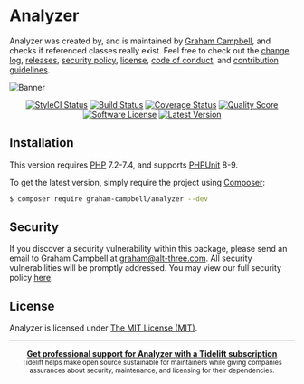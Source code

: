 # Analyzer

Analyzer was created by, and is maintained by [Graham Campbell](https://github.com/GrahamCampbell), and checks if referenced classes really exist. Feel free to check out the [change log](CHANGELOG.md), [releases](https://github.com/GrahamCampbell/Analyzer/releases), [security policy](https://github.com/GrahamCampbell/Analyzer/security/policy), [license](LICENSE), [code of conduct](.github/CODE_OF_CONDUCT.md), and [contribution guidelines](.github/CONTRIBUTING.md).

![Banner](https://user-images.githubusercontent.com/2829600/71477090-0ea3e100-27e0-11ea-985c-6f0886f30fd9.png)

<p align="center">
<a href="https://styleci.io/repos/98643173"><img src="https://styleci.io/repos/98643173/shield" alt="StyleCI Status"></img></a>
<a href="https://travis-ci.org/GrahamCampbell/Analyzer"><img src="https://img.shields.io/travis/GrahamCampbell/Analyzer/master.svg?style=flat-square" alt="Build Status"></img></a>
<a href="https://scrutinizer-ci.com/g/GrahamCampbell/Analyzer/code-structure"><img src="https://img.shields.io/scrutinizer/coverage/g/GrahamCampbell/Analyzer.svg?style=flat-square" alt="Coverage Status"></img></a>
<a href="https://scrutinizer-ci.com/g/GrahamCampbell/Analyzer"><img src="https://img.shields.io/scrutinizer/g/GrahamCampbell/Analyzer.svg?style=flat-square" alt="Quality Score"></img></a>
<a href="LICENSE"><img src="https://img.shields.io/badge/license-MIT-brightgreen.svg?style=flat-square" alt="Software License"></img></a>
<a href="https://github.com/GrahamCampbell/Analyzer/releases"><img src="https://img.shields.io/github/release/GrahamCampbell/Analyzer.svg?style=flat-square" alt="Latest Version"></img></a>
</p>


## Installation

This version requires [PHP](https://php.net) 7.2-7.4, and supports [PHPUnit](https://phpunit.de/) 8-9.

To get the latest version, simply require the project using [Composer](https://getcomposer.org):

```bash
$ composer require graham-campbell/analyzer --dev
```


## Security

If you discover a security vulnerability within this package, please send an email to Graham Campbell at graham@alt-three.com. All security vulnerabilities will be promptly addressed. You may view our full security policy [here](https://github.com/GrahamCampbell/Analyzer/security/policy).


## License

Analyzer is licensed under [The MIT License (MIT)](LICENSE).


---

<div align="center">
	<b>
		<a href="https://tidelift.com/subscription/pkg/packagist-graham-campbell-analyzer?utm_source=packagist-graham-campbell-analyzer&utm_medium=referral&utm_campaign=readme">Get professional support for Analyzer with a Tidelift subscription</a>
	</b>
	<br>
	<sub>
		Tidelift helps make open source sustainable for maintainers while giving companies<br>assurances about security, maintenance, and licensing for their dependencies.
	</sub>
</div>
